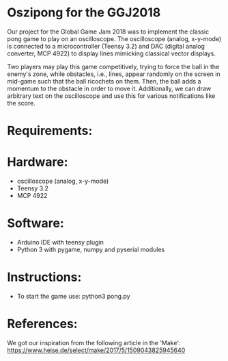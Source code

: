 # Oszipong for the GGJ2018
Our project for the Global Game Jam 2018 was to implement the classic pong game to play on an oscilloscope. The oscilloscope (analog, x-y-mode) is connected to a microcontroller (Teensy 3.2) and DAC (digital analog converter, MCP 4922) to display lines mimicking classical vector displays. 

Two players may play this game competitively, trying to force the ball in the enemy's zone, while obstacles, i.e., lines, appear randomly on the screen in mid-game such that the ball ricochets on them. Then, the ball adds a momentum to the obstacle in order to move it. Additionally, we can draw arbitrary text on the oscilloscope and use this for various notifications like the score. 


# Requirements:
# Hardware:
- oscilloscope (analog, x-y-mode)
- Teensy 3.2
- MCP 4922

# Software:
- Arduino IDE with teensy plugin
- Python 3 with pygame, numpy and pyserial modules


# Instructions:
- To start the game use: python3 pong.py


# References:
We got our inspiration from the following article in the 'Make':
https://www.heise.de/select/make/2017/5/1509043825945640
